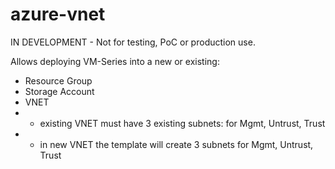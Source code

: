 # azure-vnet

IN DEVELOPMENT - Not for testing, PoC or production use.

Allows deploying VM-Series into a new or existing:
* Resource Group
* Storage Account
* VNET
* * existing VNET must have 3 existing subnets: for Mgmt, Untrust, Trust
* * in new VNET the template will create 3 subnets for Mgmt, Untrust, Trust
